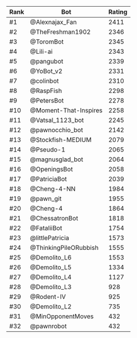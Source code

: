 Rank|Bot|Rating
---|---|---
#1|@Alexnajax_Fan|2411
#2|@TheFreshman1902|2346
#3|@ToromBot|2345
#4|@Lili-ai|2343
#5|@pangubot|2339
#6|@YoBot_v2|2331
#7|@colinbot|2310
#8|@RaspFish|2298
#9|@PetersBot|2278
#10|@Moment-That-Inspires|2258
#11|@Vatsal_1123_bot|2245
#12|@pawnocchio_bot|2142
#13|@Stockfish-MEDIUM|2079
#14|@Pseudo-1|2065
#15|@magnusglad_bot|2064
#16|@OpeningsBot|2058
#17|@PatriciaBot|2039
#18|@Cheng-4-NN|1984
#19|@pawn_git|1955
#20|@Cheng-4|1864
#21|@ChessatronBot|1818
#22|@FataliiBot|1754
#23|@littlePatricia|1573
#24|@ThinkingPileORubbish|1555
#25|@Demolito_L6|1553
#26|@Demolito_L5|1334
#27|@Demolito_L4|1127
#28|@Demolito_L3|928
#29|@Rodent-IV|925
#30|@Demolito_L2|735
#31|@MinOpponentMoves|432
#32|@pawnrobot|432
